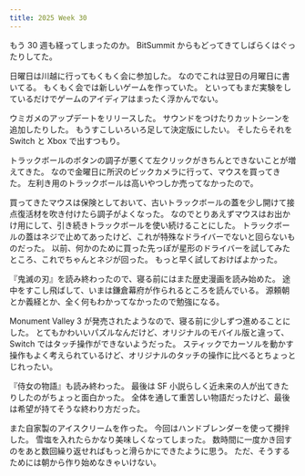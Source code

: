 ```yaml
---
title: 2025 Week 30
---
```


もう 30 週も経ってしまったのか。
BitSummit からもどってきてしばらくはぐったりしてた。

日曜日は川越に行ってもくもく会に参加した。
なのでこれは翌日の月曜日に書いてる。
もくもく会では新しいゲームを作っていた。
といってもまだ実験をしているだけでゲームのアイディアはまったく浮かんでない。

ウミガメのアップデートをリリースした。
サウンドをつけたりカットシーンを追加したりした。
もうすこしいろいろ足して決定版にしたい。
そしたらそれを Switch と Xbox で出すつもり。

トラックボールのボタンの調子が悪くて左クリックがきちんとできないことが増えてきた。
なので金曜日に所沢のビックカメラに行って、マウスを買ってきた。
左利き用のトラックボールは高いやつしか売ってなかったので。

買ってきたマウスは保険としておいて、古いトラックボールの蓋を少し開けて接点復活材を吹き付けたら調子がよくなった。
なのでとりあえずマウスはお出かけ用にして、引き続きトラックボールを使い続けることにした。
トラックボールの蓋はネジで止めてあったけど、これが特殊なドライバーでないと回らないものだった。
以前、何かのために買った先っぽが星形のドライバーを試してみたところ、これでちゃんとネジが回った。
もっと早く試しておけばよかった。

『鬼滅の刃』を読み終わったので、寝る前にはまた歴史漫画を読み始めた。
途中をすこし飛ばして、いまは鎌倉幕府が作られるところを読んでいる。
源頼朝とか義経とか、全く何もわかってなかったので勉強になる。

Monument Valley 3 が発売されたようなので、寝る前に少しずつ進めることにした。
とてもかわいいパズルなんだけど、オリジナルのモバイル版と違って、Switch ではタッチ操作ができないようだった。
スティックでカーソルを動かす操作もよく考えられているけど、オリジナルのタッチの操作に比べるとちょっとじれったい。

『侍女の物語』も読み終わった。
最後は SF 小説らしく近未来の人が出てきたりしたのがちょっと面白かった。
全体を通して重苦しい物語だったけど、最後は希望が持てそうな終わり方だった。

また自家製のアイスクリームを作った。
今回はハンドブレンダーを使って攪拌した。
雪塩を入れたらかなり美味しくなってしまった。
数時間に一度かき回すのをあと数回繰り返せればもっと滑らかにできたように思う。
ただ、そうするためには朝から作り始めなきゃいけない。
